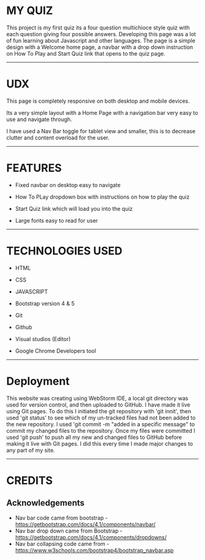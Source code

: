 # **MY QUIZ**

This project is my first quiz its a four question multichioce style quiz with each question giving four possible answers. Developing this page was a lot of fun learning about Javascript and other languages. The page is a simple design with a Welcome home page, a navbar with a drop down instruction on How To Play and Start Quiz link that opens to the quiz page.

---

# **UDX**

This page is completely responsive on both desktop and mobile devices.

Its a very simple layout with a Home Page with a navigation bar very easy to use and navigate through.

I have used a Nav Bar toggle for tablet view 
and smaller, this is to decrease clutter and 
content overload for the user.

---

# **FEATURES**
- Fixed navbar on desktop easy to navigate 

- How To PLay dropdown box with instructions on how to play the quiz

- Start Quiz link which will load you into the quiz

- Large fonts easy to read for user

---

# **TECHNOLOGIES USED**

- HTML

- CSS

- JAVASCRIPT

- Bootstrap version 4 & 5

- Git 

- Github

- Visual studios (Editor)

- Google Chrome Developers tool

---

# **Deployment**
This website was creating using WebStorm IDE, a local git directory was used for version control, and then uploaded to GitHub. I have made it live using Git pages. To do this I initiated the git repository with 'git innit', then used 'git status' to see which of my un-tracked files had not been added to the new repository. I used 'git commit -m "added in a specific message" to commit my changed files to the repository. Once my files were committed I used 'git push' to push all my new and changed files to GitHub before making it live with Git pages. I did this every time I made major changes to any part of my site.

---

# **CREDITS**


<h2>Acknowledgements</h2>

- Nav bar code came from bootstrap - https://getbootstrap.com/docs/4.1/components/navbar/
- Nav bar drop down came from Bootstrap - https://getbootstrap.com/docs/4.1/components/dropdowns/
- Nav bar collapsing code came from - https://www.w3schools.com/bootstrap4/bootstrap_navbar.asp

